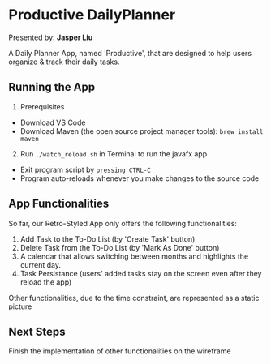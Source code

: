 # Productive DailyPlanner

Presented by: **Jasper Liu**

A Daily Planner App, named 'Productive', that are designed to help users organize & track their daily tasks.

## Running the App

1. Prerequisites

- Download VS Code
- Download Maven (the open source project manager tools): `brew install maven`

2. Run `./watch_reload.sh` in Terminal to run the javafx app

- Exit program script by `pressing CTRL-C`
- Program auto-reloads whenever you make changes to the source code

## App Functionalities

So far, our Retro-Styled App only offers the following functionalities:

1. Add Task to the To-Do List (by 'Create Task' button)
2. Delete Task from the To-Do List (by 'Mark As Done' button)
3. A calendar that allows switching between months and highlights the current day.
4. Task Persistance (users' added tasks stay on the screen even after they reload the app)

Other functionalities, due to the time constraint, are represented as a static picture

## Next Steps

Finish the implementation of other functionalities on the wireframe
